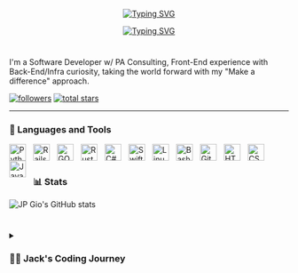 <p align="center">
  <!-- Typing SVG by DenverCoder1 - https://github.com/DenverCoder1/readme-typing-svg -->
 <a href="https://git.io/typing-svg"><img src="https://readme-typing-svg.demolab.com?font=Fira+Code&pause=1000&color=F738EC&center=true&width=435&lines=Software+Engineer" alt="Typing SVG" /></a>
</p>
<p align="center">
  <!-- Typing SVG by DenverCoder1 - https://github.com/DenverCoder1/readme-typing-svg -->
  <a href="https://git.io/typing-svg"><img src="https://readme-typing-svg.demolab.com?font=Fira+Code&pause=1000&color=F738EC&center=true&width=435&lines=(Developer%2FSolution-Maker%2FCreator)" alt="Typing SVG" /></a>
</p>

#

I'm a Software Developer w/ PA Consulting, Front-End experience with Back-End/Infra curiosity, taking the world forward with my "Make a difference" approach.

   <p align="left">
      <a href="https://github.com/JPGIODevs?tab=followers">
         <img alt="followers" title="Follow me on Github" src="https://custom-icon-badges.demolab.com/github/followers/JPGIODevs?color=236ad3&labelColor=1155ba&style=for-the-badge&logo=person-add&label=Follow&logoColor=white"/></a>
      <a href="https://github.com/JPGIODevs?tab=repositories&sort=stargazers">
         <img alt="total stars" title="Total stars on GitHub" src="https://custom-icon-badges.demolab.com/github/stars/JPGIODevs?color=55960c&style=for-the-badge&labelColor=488207&logo=star"/></a>
   </p>

---

### 🧰 Languages and Tools

<img align="left" alt="Python" width="30px" style="padding-right:10px;" src="https://cdn.jsdelivr.net/gh/devicons/devicon/icons/python/python-plain.svg" />
<img align="left" alt="Rails" width="30px" style="padding-right:10px;" 
src="https://cdn.jsdelivr.net/gh/devicons/devicon/icons/rails/rails-plain.svg" />
<img align="left" alt="GO" width="30px" style="padding-right:10px;" src="https://cdn.jsdelivr.net/gh/devicons/devicon/icons/go/go-original-wordmark.svg" />
<img align="left" alt="Rust" width="30px" style="padding-right:10px;" src="https://rust-lang.org/logos/rust-logo-512x512.png" />
<img align="left" alt="C#" width="30px" style="padding-right:10px;" src="https://cdn.jsdelivr.net/gh/devicons/devicon/icons/csharp/csharp-line.svg" />
<img align="left" alt="Swift" width="30px" style="padding-right:10px;" src="https://cdn.jsdelivr.net/gh/devicons/devicon/icons/swift/swift-original.svg" />
<img align="left" alt="Linux" width="30px" style="padding-right:10px;" src="https://cdn.jsdelivr.net/gh/devicons/devicon/icons/linux/linux-original.svg" />
<img align="left" alt="Bash" width="30px" style="padding-right:10px;" src="https://cdn.jsdelivr.net/gh/devicons/devicon/icons/bash/bash-original.svg" />
<img align="left" alt="Git" width="30px" style="padding-right:10px;" src="https://cdn.jsdelivr.net/gh/devicons/devicon/icons/git/git-original.svg" />
<img align="left" alt="HTML" width="30px" style="padding-right:10px;" src="https://cdn.jsdelivr.net/gh/devicons/devicon/icons/html5/html5-plain.svg" />
<img align="left" alt="CSS" width="30px" style="padding-right:10px;" src="https://cdn.jsdelivr.net/gh/devicons/devicon/icons/css3/css3-plain.svg" />
<img align="left" alt="JavaScript" width="30px" style="padding-right:10px;" src="https://cdn.jsdelivr.net/gh/devicons/devicon/icons/javascript/javascript-plain.svg" />
<br />

#



### 📊 Stats

![JP Gio's GitHub stats](https://github-readme-stats.vercel.app/api?username=jpgiodevs&show_icons=true&theme=gruvbox)

<!-- ![GitHub Streak](https://streak-stats.demolab.com?user=JPGIODevs&theme=gruvbox&border_radius=4.5) -->

#

<details>
 <summary><h3>👨‍💻 Jack's Coding Journey</h3></summary>
   I started my coding journey at the ripe age of 5. A wonderous little mind became a computer science student with a passion to learn everything I could about this programming world - from linux to integrated systems to neural networks. The gateway-drug was python, creating small games into my teens, moving onto full-blown membership database software for my home-town gym. This burning desire to constantly expand, to constantly make a difference, drew me to create JPGIO-Developments. All the while pursuing my forever-present skillset in media creation (photography, cinematography, advertising). My automotive-engineering job of my late-teens fell to side whilst I continued pursuing my dreams, and the rest is history. Now I've taken the leap away from that safety net of job into this uncomfortable, unexplored world that it being a creator and entrepeneur (once again). Not once have I looked back. The desire within me to develop the solutions of the future, to connect with the greatest minds of our planet, to deliver the best service, to over-achieve, is the same desire which goes into each and every development and solution I will and have ever made. There is a dream - a dream that I'll one day, with yourselves, look upon what we have built, and smile :).

[website]: https://jpgiodevelopments.com
[Linktree]: https://linktr.ee/jpgiodevs
